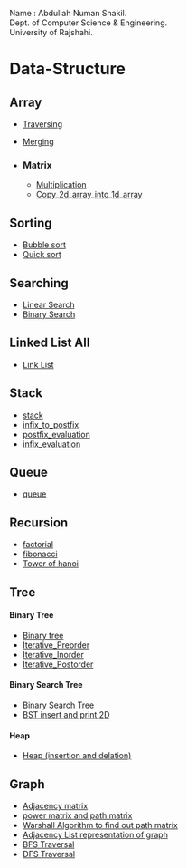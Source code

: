 Name : Abdullah Numan Shakil.</br>
Dept. of Computer Science & Engineering.</br>
University of Rajshahi.</br>

# Data-Structure

## Array
  - [Traversing](https://github.com/Shakil-RU/Data-Structure/blob/main/Array/traversing.cpp)
  - [Merging](https://github.com/Shakil-RU/Data-Structure/blob/main/Array/merge_two_unsorted_array.cpp)
  
  - ### Matrix
    - [Multiplication](https://github.com/Shakil-RU/Data-Structure/blob/main/Array/Matrix/multiplication.cpp)
    - [Copy_2d_array_into_1d_array](https://github.com/Shakil-RU/Data-Structure/blob/main/Array/Matrix/copy_2d_into_1d.cpp)

## Sorting
  - [Bubble sort](https://github.com/Shakil-RU/Data-Structure/blob/main/Sorting/bubble_sort.cpp)
  - [Quick sort](https://github.com/Shakil-RU/Data-Structure/blob/main/Sorting/Quick_Sort.cpp)
  
## Searching
  - [Linear Search](https://github.com/Shakil-RU/Data-Structure/blob/main/Searching/Linear_search.cpp)
  - [Binary Search](https://github.com/Shakil-RU/Data-Structure/blob/main/Searching/binary_search.cpp)
  
## Linked List All
 - [Link List](https://github.com/Shakil-RU/Data-Structure/blob/main/Linked_List_All/all_type_code.cpp)
 
## Stack
 - [stack](https://github.com/Shakil-RU/Data-Structure/blob/main/Stack/creating%20stack%20and%20its%20operation.cpp)
 - [infix_to_postfix](https://github.com/Shakil-RU/Data-Structure/blob/main/Stack/Infix_To_Postfix.cpp)
 - [postfix_evaluation](https://github.com/Shakil-RU/Data-Structure/blob/main/Stack/postfix_evaluation.cpp)
 - [infix_evaluation](https://github.com/Shakil-RU/Data-Structure/blob/main/Stack/infix_evaluuation.cpp)
 
## Queue
 - [queue](https://github.com/Shakil-RU/Data-Structure/blob/main/Queue/queue%20and%20its%20operation.cpp)
 
## Recursion
 - [factorial](https://github.com/Shakil-RU/Data-Structure/blob/main/Recursion/factorial.cpp)
 - [fibonacci](https://github.com/Shakil-RU/Data-Structure/blob/main/Recursion/fibonacci.cpp)
 - [Tower of hanoi](https://github.com/Shakil-RU/Data-Structure/blob/main/Recursion/Tower%20of%20Hanoi.cpp)
 
 ## Tree
 #### Binary Tree
  - [Binary tree](https://github.com/Shakil-RU/Data-Structure/blob/main/Tree/binary_tree/binary_tree.cpp)
  - [Iterative_Preorder](https://github.com/Shakil-RU/Data-Structure/blob/main/Tree/binary_tree/Iterative_Preorder.cpp)
  - [Iterative_Inorder](https://github.com/Shakil-RU/Data-Structure/blob/main/Tree/binary_tree/Iterative_Inorder.cpp)
  - [Iterative_Postorder](https://github.com/Shakil-RU/Data-Structure/blob/main/Tree/binary_tree/Iterative_Postorder.cpp)
 #### Binary Search Tree
  - [Binary Search Tree](https://github.com/Shakil-RU/Data-Structure/blob/main/Tree/Binary_search_tree/binary_search_tree.cpp)
  - [BST insert and print 2D](https://github.com/Shakil-RU/Data-Structure/blob/main/Tree/Binary_search_tree/bst_insert_and_print_2D.cpp)
 #### Heap
  - [Heap (insertion and delation)](https://github.com/Shakil-RU/Data-Structure/blob/main/Tree/Heap/heap_insertion_and_deletion.cpp)
  ## Graph
   - [Adjacency matrix](https://github.com/Shakil-RU/Data-Structure/blob/main/Graph/Adjacency_matrix.cpp)
   - [power matrix and path matrix](https://github.com/Shakil-RU/Data-Structure/blob/main/Graph/power_matrix_and_path_matrix.cpp)
   - [Warshall Algorithm to find out path matrix](https://github.com/Shakil-RU/Data-Structure/blob/main/Graph/warshall_algorithm.cpp)
   - [Adjacency List representation of graph](https://github.com/Shakil-RU/Data-Structure/blob/main/Graph/Adjacency_list_representation.cpp)
   - [BFS Traversal](https://github.com/Shakil-RU/Data-Structure/blob/main/Graph/BFS.cpp)
   - [DFS Traversal](https://github.com/Shakil-RU/Data-Structure/blob/main/Graph/DFS.cpp)
